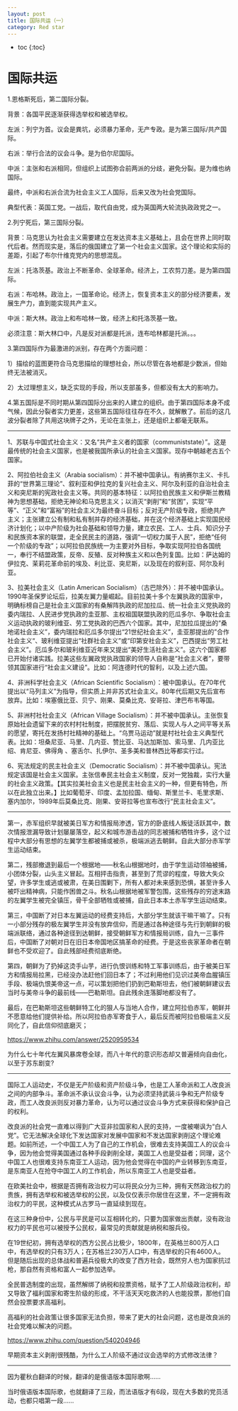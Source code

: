 ```yaml
---
layout: post
title: 国际共运（一）
category: Red star 
---
```


* toc
{:toc}

# 国际共运

1.恩格斯死后，第二国际分裂。

背景：各国平民逐渐获得选举权和被选举权。

左派：列宁为首。议会是粪坑，必须暴力革命，无产专政。是为第三国际/共产国际。

右派：举行合法的议会斗争。是为伯尔尼国际。

中派：主张和右派相同，但组织上试图弥合前两派的分歧，避免分裂。是为维也纳国际。

最终，中派和右派合流为社会主义工人国际，后来又改为社会党国际。

典型代表：英国工党。一战后，取代自由党，成为英国两大轮流执政政党之一。

2.列宁死后，第三国际分裂。

背景：马克思认为社会主义需要建立在发达资本主义基础上，且会在世界上同时取代后者。然而现实是，落后的俄国建立了第一个社会主义国家。这个理论和实际的差距，引起了布尔什维克党内的思想混乱。

左派：托洛茨基。政治上不断革命、全球革命。经济上，工农剪刀差。是为第四国际。

右派：布哈林。政治上，一国革命论。经济上，恢复资本主义的部分经济要素，发展生产力，直到能实现共产主义。

中派：斯大林。政治上和布哈林一致，经济上和托洛茨基一致。

必须注意：斯大林口中，凡是反对派都是托派，连布哈林都是托派。。。

3.第四国际作为最激进的派别，存在两个方面问题：

1）描绘的蓝图更符合马克思描绘的理想社会，所以尽管在各地都是少数派，但始终无法被消灭。

2）太过理想主义，缺乏实现的手段，所以支部虽多，但都没有太大的影响力。

4.第五国际是不同时期从第四国际分出来的人建立的组织。由于第四国际本身不成气候，因此分裂者实力更差，这些第五国际往往存在不久，就解散了。前后的这几波分裂者除了共用这块牌子之外，无论在主张上，还是组织上都毫无联系。

---

1、苏联与中国式社会主义：又名“共产主义者的国家（communiststate）”。这是最传统的社会主义国家，也是被我国所承认的社会主义国家。现存中朝越老古五个国家。

2、阿拉伯社会主义（Arabia socialism）：并不被中国承认。有纳赛尔主义、卡扎菲的“世界第三理论”、叙利亚和伊拉克的复兴社会主义、阿尔及利亚的自治社会主义和突尼斯的宪政社会主义等。共同的基本特征：以阿拉伯民族主义和伊斯兰教精神为思想基础，拒绝无神论和马克思主义；以消灭“剥削”和“贫困”，实现“平等”、“正义”和“富裕”的社会主义为最终奋斗目标；反对无产阶级专政，拒绝共产主义；主张建立公有制和私有制并存的经济基础，并在这个经济基础上实现国民经济计划化；以中产阶级为社会基础和领导力量，建立农民、工人、士兵、知识分子和民族资本家的联盟，走全民民主的道路，强调“一切权力属于人民”，拒绝“任何一个阶级的专政”；以阿拉伯民族统一为主要对外目标，争取实现阿拉伯各国统一，奉行不结盟政策，反帝、反殖、反对种族主义和以色列复国。比如：萨达姆的伊拉克、茉莉花革命前的埃及、利比亚、突尼斯，以及现在的叙利亚、阿尔及利亚。

3、拉美社会主义（Latin American Socialism）（古巴除外）：并不被中国承认。1990年圣保罗论坛后，拉美左翼力量崛起。目前拉美十多个左翼执政的国家中，明确标榜自己是社会主义国家的有桑解阵执政的尼加拉瓜、统一社会主义党执政的委内瑞拉、人民进步党执政的圭亚那、主权祖国联盟执政的厄瓜多尔、争取社会主义运动执政的玻利维亚、劳工党执政的巴西六个国家。其中，尼加拉瓜提出的“桑地诺社会主义”，委内瑞拉和厄瓜多尔提出“21世纪社会主义”，圭亚那提出的”合作社会主义“、玻利维亚提出“社群社会主义”或“印第安社会主义”，巴西提出“劳工社会主义”。厄瓜多尔和玻利维亚近年来又提出“美好生活社会主义”。这六个国家都已开始付诸实践。拉美这些左翼政党执政国家的领导人自称是“社会主义者”，要带领其国家进行“社会主义建设”。比如：阿连德时代的智利，以及上述六国。

4、非洲科学社会主义（African Scientific Socialism）：被中国承认。在70年代提出以“马列主义”为指导，但实质上并非苏式社会主义。80年代后期又先后宣布放弃。比如：埃塞俄比亚、贝宁、刚果、莫桑比克、安哥拉、津巴布韦等国。

5、非洲村社社会主义（African Village Socialism）：并不被中国承认。主张恢复原始社会遗留下来的农村村社制度，把摆脱贫穷、落后、实现人与人之间平等关系的愿望，寄托在发扬村社精神的基础上。“乌贾马运动”就是村社社会主义典型代表。比如：坦桑尼亚、马里、几内亚、赞比亚、马达加斯加、索马里、几内亚比绍、肯尼亚、佛得角 、塞舌尔、扎伊尔、圣多美和普林西比等都实行过。

6、宪法规定的民主社会主义（Democratic Socialism）：并不被中国承认。宪法规定该国是社会主义国家。主张信奉民主社会主义制度，反对一党独裁，实行大量的社会主义政策。【其实拉美社会主义也是民主社会主义的一种，但更有特色，所以在此独立出来。】比如葡萄牙、印度、孟加拉国、缅甸、斯里兰卡、毛里求斯、塞内加尔，1989年后莫桑比克、刚果、安哥拉等也宣布改行“民主社会主义”。

---

第一，赤军组织早就被美日军方和情报局渗透，官方的卧底线人叛徒活跃其中，数次情报泄漏导致计划屡屡落空，起义和城市游击战的同志被捕和牺牲许多，这个过程中大部分有思想的左翼学生都被捕或被杀，极端派逃去朝鲜。自此大部分赤军学生运动结束。

第二，残部撤退到最后一个根据地——秋名山根据地时，由于学生运动领袖被捕，小团体分裂，山头主义冒起。互相抨击指责，甚至到了荒谬的程度，导致大失众望，许多学生或逃或被肃，在美日围剿下，所有人都对未来感到恐惧，甚至许多人被吓出精神病，只能作困兽之斗。秋名山根据地被军警包围，这些残存的穷途末路的左翼学生被完全镇压，骨干全部牺牲或被捕，自此日本本土赤军学生运动结束。

第三，中国断了对日本左翼运动的经费支持后，大部分学生就该干嘛干嘛了。只有一小部分残存的极左翼学生并没有放弃信仰，而是通过各种途径与先行到朝鲜的极端派联络，通过各种途径到达朝鲜，接受朝鲜军方和情报局训练，自九一三事件后，中国断了对朝对日在旧日本帝国地区搞革命的经费。于是这些丧家革命者在朝鲜也不受欢迎了。自此残部经费彻底断绝。

第四，朝鲜为了扔掉这烫手山芋，进行仇恨训练和特工军事训练后，由于被美日军方和情报局拉黑，已经没办法赶他们回日本了；不过利用他们见识过美帝血腥镇压手段、极端仇恨美帝这一点，可以策划把他们扔到巴勒斯坦去，他们被朝鲜建议去当时与美帝斗争的最前线——巴勒斯坦。自此残余连落脚地都没有了。

最后，在巴勒斯坦这些朝鲜特工化的狠人与当地人合作，建立阿拉伯赤军，朝鲜并不愿意给他们提供补给。所以阿拉伯赤军寄食于人，最后反而被阿拉伯极端主义反同化了，自此信仰彻底磨灭；

https://www.zhihu.com/answer/2520959534

为什么七十年代左翼风暴席卷全球，而八十年代的意识形态却又普遍倾向自由化，以至于苏东剧变?

---

国际工人运动史，不仅是无产阶级和资产阶级斗争，也是工人革命派和工人改良派之间的内部争斗。革命派不承认议会斗争，认为必须坚持武装斗争和无产阶级专政，而工人改良派则反对暴力革命，认为可以通过议会斗争方式来获得和保护自己的权利。

改良派的社会党一直难以得到广大亚非拉国家和人民的支持，一度被嘲讽为“白人党”。它无法解决全球化下发达国家对发展中国家和不发达国家剥削这个理论难题。如前所述，一个中国工人为了自己的工作机会，很难去支持美国工人的议会斗争，因为他会觉得美国通过各种手段剥削全球，美国工人也是受益者；同理，这个中国工人也很难支持东南亚工人运动，因为他会觉得在中国的产业转移到东南亚，是东南亚人在抢夺中国工人的工作机会，所以东南亚工人也是受益者。

在欧美社会中，根据是否拥有政治权力可以将民众分为三种，拥有天然政治权力的贵族，拥有选举权和被选举权的公民，以及仅仅表示你居住在这里，不一定拥有政治权力的平民，这种模式从古罗马一直延续到现在。

在这三种身份中，公民与平民是可以互相转化的，只要为国家做出贡献，没有政治权力的平民也可以被授予公民权，最常见的贡献就是纳税和服兵役。

在19世纪初，拥有选举权的西方公民占比极少，1800年，在英格兰800万人口中，有选举权的只有3万人；在苏格兰230万人口中，有选举权的只有4600人。但是随后出现的总体战和普遍兵役极大的改变了西方社会，既然穷人也为国家抗过枪，那自然有资格和富人一起参加选举。

全民普选制度的出现，虽然解绑了纳税和投票资格，赋予了工人阶级政治权利，却又导致了福利国家和寄生阶级的形成，不干活天天吃救济的人也能投票，那他们自然会投票要求高福利。

高福利的社会政策让很多国家无法负担，带来了更大的社会问题，这也是改良派的社会党难以解决的问题。

https://www.zhihu.com/question/540204946

早期资本主义剥削很残酷，为什么工人阶级不通过议会选举的方式修改法律？

---

因为瞿秋白翻译的时候，翻译的是俄语版本国际歌啊……

当时俄语版本国际歌，也就翻译了三段，而法语版才有6段，现在大多数的党员活动，也都只唱第一段……
